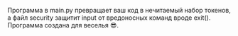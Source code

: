 Программа в main.py превращает ваш код в нечитаемый набор токенов, а файл security защитит input от вредоносных команд вроде exit().
Программа создана для веселья 😎.
